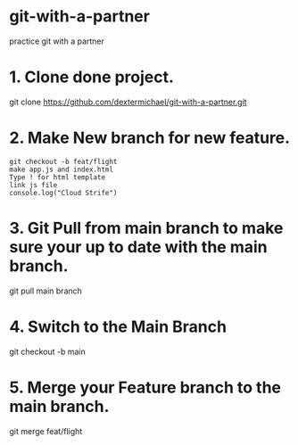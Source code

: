# git-with-a-partner
practice git with a partner




# 1. Clone done project. 

git clone https://github.com/dextermichael/git-with-a-partner.git

# 2. Make New branch for new feature.
   
    git checkout -b feat/flight
    make app.js and index.html
    Type ! for html template
    link js file
    console.log("Cloud Strife")

# 3. Git Pull from main branch to make sure your up to date with the main branch. 

   git pull main branch 

# 4. Switch to the Main Branch  
      
   git checkout -b main   

# 5. Merge your Feature branch to the main branch.

   git merge feat/flight


